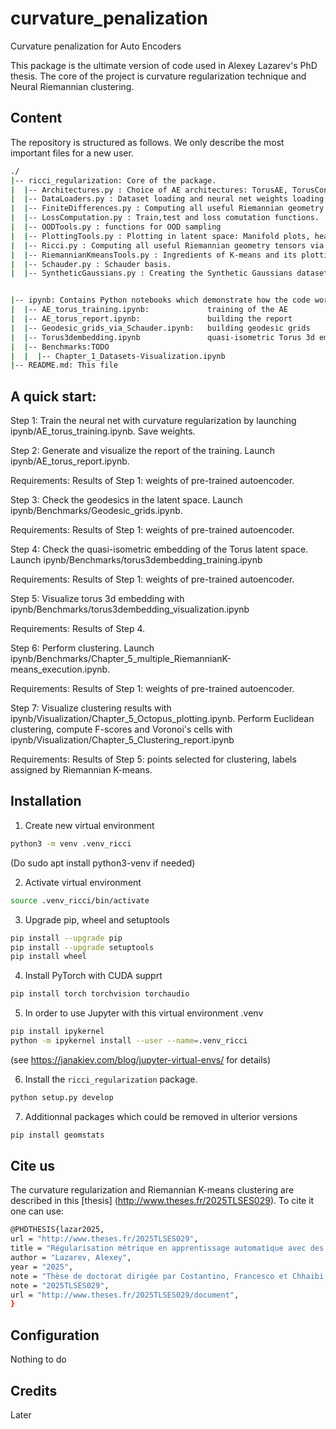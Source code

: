 # curvature_penalization
Curvature penalization for Auto Encoders

This package is the ultimate version of code used in Alexey Lazarev's PhD thesis. The core of the project is curvature regularization technique and Neural Riemannian clustering.

## Content

The repository is structured as follows. We only describe the most important files for a new user.
```bash
./
|-- ricci_regularization: Core of the package. 
|  |-- Architectures.py : Choice of AE architectures: TorusAE, TorusConvAE, etc.
|  |-- DataLoaders.py : Dataset loading and neural net weights loading.
|  |-- FiniteDifferences.py : Computing all useful Riemannian geometry tensors via Finite differences.
|  |-- LossComputation.py : Train,test and loss comutation functions.
|  |-- OODTools.py : functions for OOD sampling
|  |-- PlottingTools.py : Plotting in latent space: Manifold plots, heatmaps, etc..
|  |-- Ricci.py : Computing all useful Riemannian geometry tensors via Autograd
|  |-- RiemannianKmeansTools.py : Ingredients of K-means and its plotting.
|  |-- Schauder.py : Schauder basis.
|  |-- SyntheticGaussians.py : Creating the Synthetic Gaussians dataset


|-- ipynb: Contains Python notebooks which demonstrate how the code works. Most important files:
|  |-- AE_torus_training.ipynb:             training of the AE 
|  |-- AE_torus_report.ipynb:               building the report
|  |-- Geodesic_grids_via_Schauder.ipynb:   building geodesic grids
|  |-- Torus3dembedding.ipynb               quasi-isometric Torus 3d embedding
|  |-- Benchmarks:TODO
|  |  |-- Chapter_1_Datasets-Visualization.ipynb
|-- README.md: This file
```

## A quick start:

Step 1:
Train the neural net with curvature regularization by launching ipynb/AE_torus_training.ipynb. Save weights.

Step 2:
Generate and visualize the report of the training. Launch ipynb/AE_torus_report.ipynb.

Requirements: Results of Step 1: weights of pre-trained autoencoder.

Step 3:
Check the geodesics in the latent space. Launch ipynb/Benchmarks/Geodesic_grids.ipynb.

Requirements: Results of Step 1: weights of pre-trained autoencoder.

Step 4:
Check the quasi-isometric embedding of the Torus latent space. Launch ipynb/Benchmarks/torus3dembedding_training.ipynb 

Requirements: Results of Step 1: weights of pre-trained autoencoder.

Step 5:
Visualize torus 3d embedding with ipynb/Benchmarks/torus3dembedding_visualization.ipynb

Requirements: Results of Step 4.

Step 6:
Perform clustering. Launch ipynb/Benchmarks/Chapter_5_multiple_RiemannianK-means_execution.ipynb.

Requirements: Results of Step 1: weights of pre-trained autoencoder.

Step 7:
Visualize clustering results with ipynb/Visualization/Chapter_5_Octopus_plotting.ipynb. Perform Euclidean clustering, compute F-scores and Voronoi's cells with ipynb/Visualization/Chapter_5_Clustering_report.ipynb

Requirements: Results of Step 5: points selected for clustering, labels assigned by Riemannian K-means. 

## Installation

1. Create new virtual environment

```bash
python3 -m venv .venv_ricci
```

(Do
sudo apt install python3-venv
if needed)

2. Activate virtual environment

```bash
source .venv_ricci/bin/activate
```

3. Upgrade pip, wheel and setuptools 

```bash
pip install --upgrade pip
pip install --upgrade setuptools
pip install wheel
```

4. Install PyTorch with CUDA supprt

```bash
pip install torch torchvision torchaudio
```

5. In order to use Jupyter with this virtual environment .venv
```bash
pip install ipykernel
python -m ipykernel install --user --name=.venv_ricci
```
(see https://janakiev.com/blog/jupyter-virtual-envs/ for details)

6. Install the `ricci_regularization` package.

```bash
python setup.py develop
```

7. Additionnal packages which could be removed in ulterior versions
```bash
pip install geomstats
```
## Cite us
The curvature regularization and Riemannian K-means clustering are described in this [thesis] (http://www.theses.fr/2025TLSES029). To cite it one can use:

```bash
@PHDTHESIS{lazar2025,
url = "http://www.theses.fr/2025TLSES029",
title = "Régularisation métrique en apprentissage automatique avec des fonctionnelles de courbure",
author = "Lazarev, Alexey",
year = "2025",
note = "Thèse de doctorat dirigée par Costantino, Francesco et Chhaibi, Reda Mathématiques et Applications Université de Toulouse (2023-....) 2025",
note = "2025TLSES029",
url = "http://www.theses.fr/2025TLSES029/document",
}
```

## Configuration
Nothing to do

## Credits
Later
